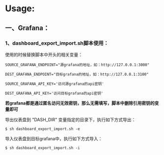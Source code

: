 # Usage:

## 一、Grafana：

### 1、dashboard_export_import.sh脚本使用：
使用的时候替换脚本中开头的相关变量：
````````
SOURCE_GRAFANA_ENDPOINT="源grafana的地址，如：http://127.0.0.1:3000"

DEST_GRAFANA_ENDPOINT="目标grafana的地址，如：http://127.0.0.1:3100" 

SOURCE_GRAFANA_API_KEY='访问源grafana的api密钥'

DEST_GRAFANA_API_KEY='访问目标grafana的api密钥'
````````
**若grafana都是通过匿名访问无效密钥，那么无需填写，脚本中删除引用密钥的变量即可**


导出仪表盘到 "DASH_DIR" 变量指定的目录下，执行如下方式导出：
```
$ sh dashboard_export_import.sh -e
```

导入仪表盘到目标grafana中，执行如下方式导入：
```
$ sh dashboard_export_import.sh -i
```
